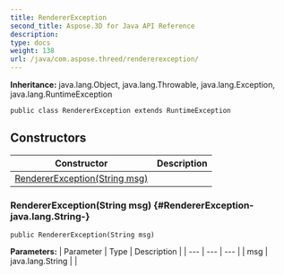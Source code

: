 ```yaml
---
title: RendererException
second_title: Aspose.3D for Java API Reference
description: 
type: docs
weight: 138
url: /java/com.aspose.threed/rendererexception/
---
```


**Inheritance:**
java.lang.Object, java.lang.Throwable, java.lang.Exception, java.lang.RuntimeException
```
public class RendererException extends RuntimeException
```
## Constructors

| Constructor | Description |
| --- | --- |
| [RendererException(String msg)](#RendererException-java.lang.String-) |  |
### RendererException(String msg) {#RendererException-java.lang.String-}
```
public RendererException(String msg)
```


**Parameters:**
| Parameter | Type | Description |
| --- | --- | --- |
| msg | java.lang.String |  |

